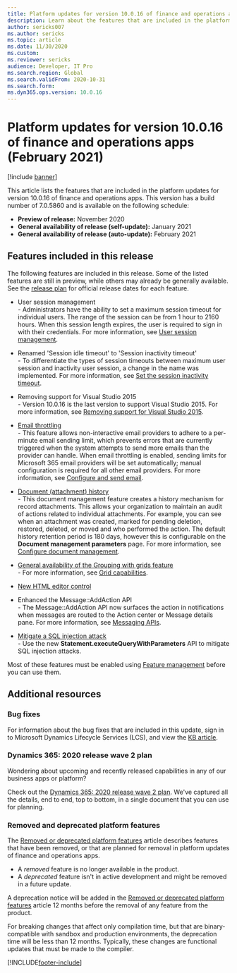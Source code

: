 ```yaml
---
title: Platform updates for version 10.0.16 of finance and operations apps (February 2021)
description: Learn about the features that are included in the platform updates for version 10.0.16 of finance and operations apps.
author: sericks007
ms.author: sericks
ms.topic: article
ms.date: 11/30/2020
ms.custom:
ms.reviewer: sericks
audience: Developer, IT Pro
ms.search.region: Global
ms.search.validFrom: 2020-10-31
ms.search.form: 
ms.dyn365.ops.version: 10.0.16
---
```


# Platform updates for version 10.0.16 of finance and operations apps (February 2021)

[!include [banner](../includes/banner.md)]

This article lists the features that are included in the platform updates for version 10.0.16 of finance and operations apps. This version has a build number of 7.0.5860 and is available on the following schedule:

- **Preview of release:** November 2020
- **General availability of release (self-update):** January 2021
- **General availability of release (auto-update):** February 2021

## Features included in this release

The following features are included in this release. Some of the listed features are still in preview, while others may already be generally available. See the [release plan](/dynamics365-release-plan/2020wave2/finance-operations/finance-operations-crossapp-capabilities/planned-features) for official release dates for each feature.

-  User session management<br>- Administrators have the ability to set a maximum session timeout for individual users.  The range of the session can be from 1 hour to 2160 hours.  When this session length expires, the user is required to sign in with their credentials. For more information, see [User session management](../sysadmin/user-session-management.md).

-  Renamed 'Session idle timeout' to 'Session inactivity timeout'<br>- To differentiate the types of session timeouts between maximum user session and inactivity user session, a change in the name was implemented. For more information, see [Set the session inactivity timeout](../sysadmin/session-idle-timeout.md).

-  Removing support for Visual Studio 2015<br>- Version 10.0.16 is the last version to support Visual Studio 2015. For more information, see [
Removing support for Visual Studio 2015](../../fin-ops/get-started/removed-deprecated-features-platform-updates.md#visual-studio-2015).

-  [Email throttling](/dynamics365-release-plan/2020wave2/finance-operations/finance-operations-crossapp-capabilities/email-throttling)<br>- This feature allows non-interactive email providers to adhere to a per-minute email sending limit, which prevents errors that are currently triggered when the system attempts to send more emails than the provider can handle. When email throttling is enabled, sending limits for Microsoft 365 email providers will be set automatically; manual configuration is required for all other email providers. For more information, see 
[Configure and send email](../../fin-ops/organization-administration/configure-email.md).

-  [Document (attachment) history](/dynamics365-release-plan/2020wave2/finance-operations/finance-operations-crossapp-capabilities/document-attachment-history)<br>- This document management feature creates a history mechanism for record attachments. This allows your organization to maintain an audit of actions related to individual attachments. For example, you can see when an attachment was created, marked for pending deletion, restored, deleted, or moved and who performed the action. The default history retention period is 180 days, however this is configurable on the **Document management parameters** page. For more information, see 
[Configure document management](../../fin-ops/organization-administration/configure-document-management.md).

-  [General availability of the Grouping with grids feature](/dynamics365-release-plan/2020wave2/finance-operations/finance-operations-crossapp-capabilities/grouping-subtotals-grids-general-availability)<br>- For more information, see 
[Grid capabilities](../../fin-ops/get-started/grid-capabilities.md#grouping-tabular-data).

-  [New HTML editor control](/dynamics365-release-plan/2020wave2/finance-operations/finance-operations-crossapp-capabilities/new-html-editor-control)<br>

-  Enhanced the Message::AddAction API<br>- The Message::AddAction API now surfaces the action in notifications when messages are routed to the Action center or Message details pane. For more information, see [Messaging APIs](../user-interface/messaging-api-center-bar-details.md#message).

- [Mitigate a SQL injection attack](../dev-ref/query-with-parameters.md)<br>- Use the new **Statement.executeQueryWithParameters** API to mitigate SQL injection attacks.

Most of these features must be enabled using [Feature management](../../fin-ops/get-started/feature-management/feature-management-overview.md) before you can use them.

## Additional resources

### Bug fixes

For information about the bug fixes that are included in this update, sign in to Microsoft Dynamics Lifecycle Services (LCS), and view the [KB article](https://fix.lcs.dynamics.com/Issue/Details?bugId=528995&dbType=3&qc=267a545fabd24e111868bedc16716f5713a785ed096cdb6209526f41631e41db).

### Dynamics 365: 2020 release wave 2 plan

Wondering about upcoming and recently released capabilities in any of our business apps or platform?

Check out the [Dynamics 365: 2020 release wave 2 plan](/dynamics365-release-plan/2020wave2/). We've captured all the details, end to end, top to bottom, in a single document that you can use for planning.

### Removed and deprecated platform features

The [Removed or deprecated platform features](../../fin-ops/get-started/removed-deprecated-features-platform-updates.md) article describes features that have been removed, or that are planned for removal in platform updates of finance and operations apps.

- A *removed* feature is no longer available in the product.
- A *deprecated* feature isn't in active development and might be removed in a future update.

A deprecation notice will be added in the [Removed or deprecated platform features](../../fin-ops/get-started/removed-deprecated-features-platform-updates.md) article 12 months before the removal of any feature from the product.

For breaking changes that affect only compilation time, but that are binary-compatible with sandbox and production environments, the deprecation time will be less than 12 months. Typically, these changes are functional updates that must be made to the compiler.


[!INCLUDE[footer-include](../../../includes/footer-banner.md)]
